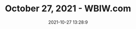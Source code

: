 ---
"title": "October 27, 2021 - WBIW.com"
"date": "2021-10-27 13:28:9"
"feed_name": "GOOGLENEWSDRILLING"
"feed_website": "https://news.google.com/search?q=drilling%2Bincident&hl=en-US&gl=US&ceid=US:en"
"feed_rss": "https://news.google.com/rss/search?q=drilling%2Bincident&hl=en-US&gl=US&ceid=US:en"
"link": "http://www.wbiw.com/2021/10/27/october-27-2021/"
"source": "{'href': 'http://www.wbiw.com', 'title': 'WBIW.com'}"
"file": "_posts/2021-1-1-ae99f5cdcfba7bbfeb089e071b51f9c0442e4794.md"
"accident": "0"
"drilling": "0"
"dead": "0"
"injured": "0"
"arrested": "0"
"place": "unknown place"
"where": "unknown site"
"causes": "unknown"
"place_uri": "unknown place"
---